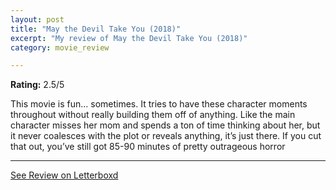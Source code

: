 ```yaml
---
layout: post
title: "May the Devil Take You (2018)"
excerpt: "My review of May the Devil Take You (2018)"
category: movie_review

---
```


**Rating:** 2.5/5

This movie is fun... sometimes. It tries to have these character moments throughout without really building them off of anything. Like the main character misses her mom and spends a ton of time thinking about her, but it never coalesces with the plot or reveals anything, it’s just there. If you cut that out, you’ve still got 85-90 minutes of pretty outrageous horror

<hr>

[See Review on Letterboxd](https://boxd.it/1rxGcb)
